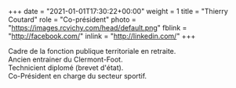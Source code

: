 +++
date = "2021-01-01T17:30:22+00:00"
weight = 1
title = "Thierry Coutard"
role = "Co-président"
photo = "https://images.rcvichy.com/head/default.png"
fblink = "http://facebook.com/"
inlink = "http://linkedin.com/"
+++

Cadre de la fonction publique territoriale en retraite.  
Ancien entrainer du Clermont-Foot.  
Technicient diplomé (brevet d'état).  
Co-Président en charge du secteur sportif.
